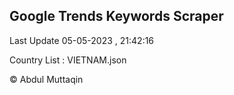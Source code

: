 

## Google Trends Keywords Scraper 
 
Last Update 05-05-2023 , 21:42:16

Country List :
VIETNAM.json



© Abdul Muttaqin 
